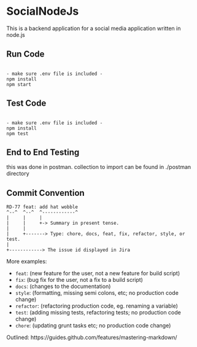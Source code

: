 # SocialNodeJs
This is a backend application for a social media application written in node.js


## Run Code
<pre><code>
- make sure .env file is included - 
npm install
npm start
</code></pre>


## Test Code
<pre><code>
- make sure .env file is included - 
npm install
npm test
</code></pre>

## End to End Testing
this was done in postman. 
collection to import can be found in ./postman directory


## Commit Convention
<pre><code>RD-77 feat: add hat wobble
^--^  ^--^  ^------------^
|     |     |
|     |     +-&gt; Summary in present tense.
|     |
|     +-------&gt; Type: chore, docs, feat, fix, refactor, style, or test.
|
+------------&gt; The issue id displayed in Jira
</code></pre>
More examples:
<ul>
<li><code>feat</code>: (new feature for the user, not a new feature for build script)</li>
<li><code>fix</code>: (bug fix for the user, not a fix to a build script)</li>
<li><code>docs</code>: (changes to the documentation)</li>
<li><code>style</code>: (formatting, missing semi colons, etc; no production code change)</li>
<li><code>refactor</code>: (refactoring production code, eg. renaming a variable)</li>
<li><code>test</code>: (adding missing tests, refactoring tests; no production code change)</li>
<li><code>chore</code>: (updating grunt tasks etc; no production code change)</li>
</ul>
Outlined: https://guides.github.com/features/mastering-markdown/